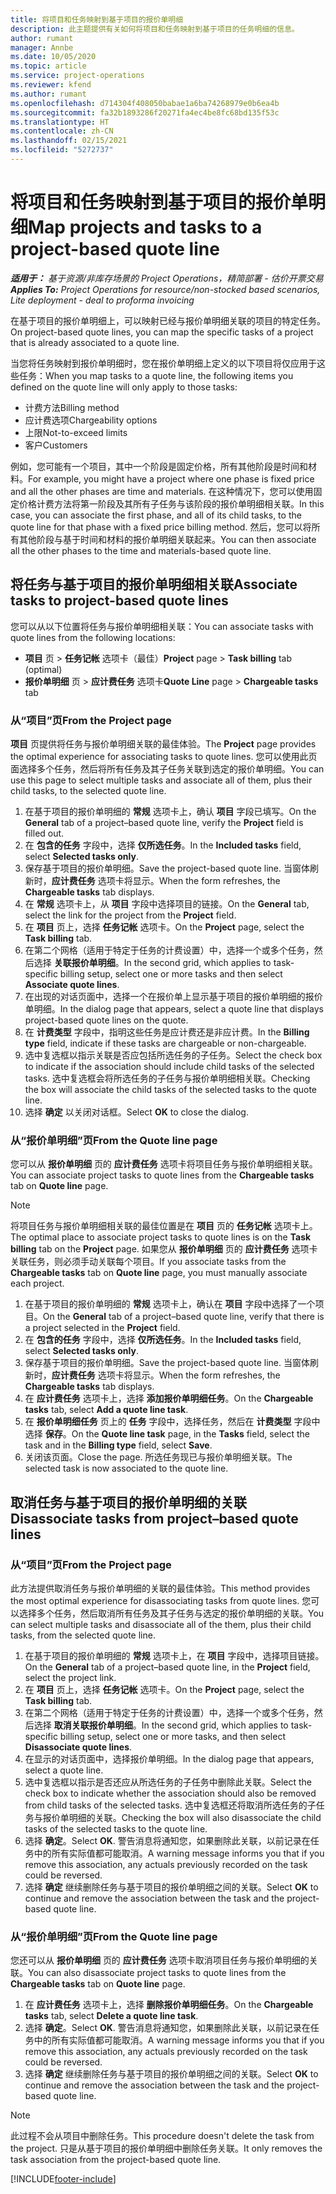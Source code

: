 ```yaml
---
title: 将项目和任务映射到基于项目的报价单明细
description: 此主题提供有关如何将项目和任务映射到基于项目的任务明细的信息。
author: rumant
manager: Annbe
ms.date: 10/05/2020
ms.topic: article
ms.service: project-operations
ms.reviewer: kfend
ms.author: rumant
ms.openlocfilehash: d714304f408050babae1a6ba74268979e0b6ea4b
ms.sourcegitcommit: fa32b1893286f20271fa4ec4be8fc68bd135f53c
ms.translationtype: HT
ms.contentlocale: zh-CN
ms.lasthandoff: 02/15/2021
ms.locfileid: "5272737"
---
```

# <a name="map-projects-and-tasks-to-a-project-based-quote-line"></a><span data-ttu-id="6d31c-103">将项目和任务映射到基于项目的报价单明细</span><span class="sxs-lookup"><span data-stu-id="6d31c-103">Map projects and tasks to a project-based quote line</span></span>

<span data-ttu-id="6d31c-104">_**适用于：** 基于资源/非库存场景的 Project Operations，精简部署 - 估价开票交易_</span><span class="sxs-lookup"><span data-stu-id="6d31c-104">_**Applies To:** Project Operations for resource/non-stocked based scenarios, Lite deployment - deal to proforma invoicing_</span></span>

<span data-ttu-id="6d31c-105">在基于项目的报价单明细上，可以映射已经与报价单明细关联的项目的特定任务。</span><span class="sxs-lookup"><span data-stu-id="6d31c-105">On project-based quote lines, you can map the specific tasks of a project that is already associated to a quote line.</span></span>

<span data-ttu-id="6d31c-106">当您将任务映射到报价单明细时，您在报价单明细上定义的以下项目将仅应用于这些任务：</span><span class="sxs-lookup"><span data-stu-id="6d31c-106">When you map tasks to a quote line, the following items you defined on the quote line will only apply to those tasks:</span></span>

- <span data-ttu-id="6d31c-107">计费方法</span><span class="sxs-lookup"><span data-stu-id="6d31c-107">Billing method</span></span>
- <span data-ttu-id="6d31c-108">应计费选项</span><span class="sxs-lookup"><span data-stu-id="6d31c-108">Chargeability options</span></span>
- <span data-ttu-id="6d31c-109">上限</span><span class="sxs-lookup"><span data-stu-id="6d31c-109">Not-to-exceed limits</span></span>
- <span data-ttu-id="6d31c-110">客户</span><span class="sxs-lookup"><span data-stu-id="6d31c-110">Customers</span></span>

<span data-ttu-id="6d31c-111">例如，您可能有一个项目，其中一个阶段是固定价格，所有其他阶段是时间和材料。</span><span class="sxs-lookup"><span data-stu-id="6d31c-111">For example, you might have a project where one phase is fixed price and all the other phases are time and materials.</span></span> <span data-ttu-id="6d31c-112">在这种情况下，您可以使用固定价格计费方法将第一阶段及其所有子任务与该阶段的报价单明细相关联。</span><span class="sxs-lookup"><span data-stu-id="6d31c-112">In this case, you can associate the first phase, and all of its child tasks, to the quote line for that phase with a fixed price billing method.</span></span> <span data-ttu-id="6d31c-113">然后，您可以将所有其他阶段与基于时间和材料的报价单明细关联起来。</span><span class="sxs-lookup"><span data-stu-id="6d31c-113">You can then associate all the other phases to the time and materials-based quote line.</span></span>

## <a name="associate-tasks-to-project-based-quote-lines"></a><span data-ttu-id="6d31c-114">将任务与基于项目的报价单明细相关联</span><span class="sxs-lookup"><span data-stu-id="6d31c-114">Associate tasks to project-based quote lines</span></span>

<span data-ttu-id="6d31c-115">您可以从以下位置将任务与报价单明细相关联：</span><span class="sxs-lookup"><span data-stu-id="6d31c-115">You can associate tasks with quote lines from the following locations:</span></span>

- <span data-ttu-id="6d31c-116">**项目** 页 > **任务记帐** 选项卡（最佳）</span><span class="sxs-lookup"><span data-stu-id="6d31c-116">**Project** page > **Task billing** tab (optimal)</span></span>
- <span data-ttu-id="6d31c-117">**报价单明细** 页 > **应计费任务** 选项卡</span><span class="sxs-lookup"><span data-stu-id="6d31c-117">**Quote Line** page > **Chargeable tasks** tab</span></span> 

### <a name="from-the-project-page"></a><span data-ttu-id="6d31c-118">从“项目”页</span><span class="sxs-lookup"><span data-stu-id="6d31c-118">From the Project page</span></span>

<span data-ttu-id="6d31c-119">**项目** 页提供将任务与报价单明细关联的最佳体验。</span><span class="sxs-lookup"><span data-stu-id="6d31c-119">The **Project** page provides the optimal experience for associating tasks to quote lines.</span></span> <span data-ttu-id="6d31c-120">您可以使用此页面选择多个任务，然后将所有任务及其子任务关联到选定的报价单明细。</span><span class="sxs-lookup"><span data-stu-id="6d31c-120">You can use this page to select multiple tasks and associate all of them, plus their child tasks, to the selected quote line.</span></span>

1. <span data-ttu-id="6d31c-121">在基于项目的报价单明细的 **常规** 选项卡上，确认 **项目** 字段已填写。</span><span class="sxs-lookup"><span data-stu-id="6d31c-121">On the **General** tab of a project–based quote line, verify the **Project** field is filled out.</span></span>
2. <span data-ttu-id="6d31c-122">在 **包含的任务** 字段中，选择 **仅所选任务**。</span><span class="sxs-lookup"><span data-stu-id="6d31c-122">In the **Included tasks** field, select **Selected tasks only**.</span></span>
3. <span data-ttu-id="6d31c-123">保存基于项目的报价单明细。</span><span class="sxs-lookup"><span data-stu-id="6d31c-123">Save the project-based quote line.</span></span> <span data-ttu-id="6d31c-124">当窗体刷新时，**应计费任务** 选项卡将显示。</span><span class="sxs-lookup"><span data-stu-id="6d31c-124">When the form refreshes, the **Chargeable tasks** tab displays.</span></span>
4. <span data-ttu-id="6d31c-125">在 **常规** 选项卡上，从 **项目** 字段中选择项目的链接。</span><span class="sxs-lookup"><span data-stu-id="6d31c-125">On the **General** tab, select the link for the project from the **Project** field.</span></span>
5. <span data-ttu-id="6d31c-126">在 **项目** 页上，选择 **任务记帐** 选项卡。</span><span class="sxs-lookup"><span data-stu-id="6d31c-126">On the **Project** page, select the **Task billing** tab.</span></span>
6. <span data-ttu-id="6d31c-127">在第二个网格（适用于特定于任务的计费设置）中，选择一个或多个任务，然后选择 **关联报价单明细**。</span><span class="sxs-lookup"><span data-stu-id="6d31c-127">In the second grid, which applies to task-specific billing setup, select one or more tasks and then select **Associate quote lines**.</span></span>
7. <span data-ttu-id="6d31c-128">在出现的对话页面中，选择一个在报价单上显示基于项目的报价单明细的报价单明细。</span><span class="sxs-lookup"><span data-stu-id="6d31c-128">In the dialog page that appears, select a quote line that displays project-based quote lines on the quote.</span></span>
8. <span data-ttu-id="6d31c-129">在 **计费类型** 字段中，指明这些任务是应计费还是非应计费。</span><span class="sxs-lookup"><span data-stu-id="6d31c-129">In the **Billing type** field, indicate if these tasks are chargeable or non-chargeable.</span></span>
9. <span data-ttu-id="6d31c-130">选中复选框以指示关联是否应包括所选任务的子任务。</span><span class="sxs-lookup"><span data-stu-id="6d31c-130">Select the check box to indicate if the association should include child tasks of the selected tasks.</span></span> <span data-ttu-id="6d31c-131">选中复选框会将所选任务的子任务与报价单明细相关联。</span><span class="sxs-lookup"><span data-stu-id="6d31c-131">Checking the box will associate the child tasks of the selected tasks to the quote line.</span></span>
10. <span data-ttu-id="6d31c-132">选择 **确定** 以关闭对话框。</span><span class="sxs-lookup"><span data-stu-id="6d31c-132">Select **OK** to close the dialog.</span></span>

### <a name="from-the-quote-line-page"></a><span data-ttu-id="6d31c-133">从“报价单明细”页</span><span class="sxs-lookup"><span data-stu-id="6d31c-133">From the Quote line page</span></span>

<span data-ttu-id="6d31c-134">您可以从 **报价单明细** 页的 **应计费任务** 选项卡将项目任务与报价单明细相关联。</span><span class="sxs-lookup"><span data-stu-id="6d31c-134">You can associate project tasks to quote lines from the **Chargeable tasks** tab on **Quote line** page.</span></span>

>[!NOTE]
><span data-ttu-id="6d31c-135">将项目任务与报价单明细相关联的最佳位置是在 **项目** 页的 **任务记帐** 选项卡上。</span><span class="sxs-lookup"><span data-stu-id="6d31c-135">The optimal place to associate project tasks to quote lines is on the **Task billing** tab on the **Project** page.</span></span> <span data-ttu-id="6d31c-136">如果您从 **报价单明细** 页的 **应计费任务** 选项卡关联任务，则必须手动关联每个项目。</span><span class="sxs-lookup"><span data-stu-id="6d31c-136">If you associate tasks from the **Chargeable tasks** tab on **Quote line** page, you must manually associate each project.</span></span>

1. <span data-ttu-id="6d31c-137">在基于项目的报价单明细的 **常规** 选项卡上，确认在 **项目** 字段中选择了一个项目。</span><span class="sxs-lookup"><span data-stu-id="6d31c-137">On the **General** tab of a project–based quote line, verify that there is a project selected in the **Project** field.</span></span>
2. <span data-ttu-id="6d31c-138">在 **包含的任务** 字段中，选择 **仅所选任务**。</span><span class="sxs-lookup"><span data-stu-id="6d31c-138">In the **Included tasks** field, select **Selected tasks only**.</span></span>
3. <span data-ttu-id="6d31c-139">保存基于项目的报价单明细。</span><span class="sxs-lookup"><span data-stu-id="6d31c-139">Save the project-based quote line.</span></span> <span data-ttu-id="6d31c-140">当窗体刷新时，**应计费任务** 选项卡将显示。</span><span class="sxs-lookup"><span data-stu-id="6d31c-140">When the form refreshes, the **Chargeable tasks** tab displays.</span></span>
4. <span data-ttu-id="6d31c-141">在 **应计费任务** 选项卡上，选择 **添加报价单明细任务**。</span><span class="sxs-lookup"><span data-stu-id="6d31c-141">On the **Chargeable tasks** tab, select **Add a quote line task**.</span></span>
5. <span data-ttu-id="6d31c-142">在 **报价单明细任务** 页上的 **任务** 字段中，选择任务，然后在 **计费类型** 字段中选择 **保存**。</span><span class="sxs-lookup"><span data-stu-id="6d31c-142">On the **Quote line task** page, in the **Tasks** field, select the task and in the **Billing type** field, select **Save**.</span></span> 
6. <span data-ttu-id="6d31c-143">关闭该页面。</span><span class="sxs-lookup"><span data-stu-id="6d31c-143">Close the page.</span></span> <span data-ttu-id="6d31c-144">所选任务现已与报价单明细关联。</span><span class="sxs-lookup"><span data-stu-id="6d31c-144">The selected task is now associated to the quote line.</span></span>

## <a name="disassociate-tasks-from-projectbased-quote-lines"></a><span data-ttu-id="6d31c-145">取消任务与基于项目的报价单明细的关联</span><span class="sxs-lookup"><span data-stu-id="6d31c-145">Disassociate tasks from project–based quote lines</span></span>

### <a name="from-the-project-page"></a><span data-ttu-id="6d31c-146">从“项目”页</span><span class="sxs-lookup"><span data-stu-id="6d31c-146">From the Project page</span></span>

<span data-ttu-id="6d31c-147">此方法提供取消任务与报价单明细的关联的最佳体验。</span><span class="sxs-lookup"><span data-stu-id="6d31c-147">This method provides the most optimal experience for disassociating tasks from quote lines.</span></span> <span data-ttu-id="6d31c-148">您可以选择多个任务，然后取消所有任务及其子任务与选定的报价单明细的关联。</span><span class="sxs-lookup"><span data-stu-id="6d31c-148">You can select multiple tasks and disassociate all of the them, plus their child tasks, from the selected quote line.</span></span>

1. <span data-ttu-id="6d31c-149">在基于项目的报价单明细的 **常规** 选项卡上，在 **项目** 字段中，选择项目链接。</span><span class="sxs-lookup"><span data-stu-id="6d31c-149">On the **General** tab of a project–based quote line, in the **Project** field, select the project link.</span></span>
2. <span data-ttu-id="6d31c-150">在 **项目** 页上，选择 **任务记帐** 选项卡。</span><span class="sxs-lookup"><span data-stu-id="6d31c-150">On the **Project** page, select the **Task billing** tab.</span></span>
3. <span data-ttu-id="6d31c-151">在第二个网格（适用于特定于任务的计费设置）中，选择一个或多个任务，然后选择 **取消关联报价单明细**。</span><span class="sxs-lookup"><span data-stu-id="6d31c-151">In the second grid, which applies to task-specific billing setup, select one or more tasks, and then select **Disassociate quote lines**.</span></span>
4. <span data-ttu-id="6d31c-152">在显示的对话页面中，选择报价单明细。</span><span class="sxs-lookup"><span data-stu-id="6d31c-152">In the dialog page that appears, select a quote line.</span></span>
5. <span data-ttu-id="6d31c-153">选中复选框以指示是否还应从所选任务的子任务中删除此关联。</span><span class="sxs-lookup"><span data-stu-id="6d31c-153">Select the check box to indicate whether the association should also be removed from child tasks of the selected tasks.</span></span> <span data-ttu-id="6d31c-154">选中复选框还将取消所选任务的子任务与报价单明细的关联。</span><span class="sxs-lookup"><span data-stu-id="6d31c-154">Checking the box will also disassociate the child tasks of the selected tasks to the quote line.</span></span>
6. <span data-ttu-id="6d31c-155">选择 **确定**。</span><span class="sxs-lookup"><span data-stu-id="6d31c-155">Select **OK**.</span></span> <span data-ttu-id="6d31c-156">警告消息将通知您，如果删除此关联，以前记录在任务中的所有实际值都可能取消。</span><span class="sxs-lookup"><span data-stu-id="6d31c-156">A warning message informs you that if you remove this association, any actuals previously recorded on the task could be reversed.</span></span> 
7. <span data-ttu-id="6d31c-157">选择 **确定** 继续删除任务与基于项目的报价单明细之间的关联。</span><span class="sxs-lookup"><span data-stu-id="6d31c-157">Select **OK** to continue and remove the association between the task and the project-based quote line.</span></span>

### <a name="from-the-quote-line-page"></a><span data-ttu-id="6d31c-158">从“报价单明细”页</span><span class="sxs-lookup"><span data-stu-id="6d31c-158">From the Quote line page</span></span>

<span data-ttu-id="6d31c-159">您还可以从 **报价单明细** 页的 **应计费任务** 选项卡取消项目任务与报价单明细的关联。</span><span class="sxs-lookup"><span data-stu-id="6d31c-159">You can also disassociate project tasks to quote lines from the **Chargeable tasks** tab on **Quote line** page.</span></span>

1. <span data-ttu-id="6d31c-160">在 **应计费任务** 选项卡上，选择 **删除报价单明细任务**。</span><span class="sxs-lookup"><span data-stu-id="6d31c-160">On the **Chargeable tasks** tab, select **Delete a quote line task**.</span></span>
2. <span data-ttu-id="6d31c-161">选择 **确定**。</span><span class="sxs-lookup"><span data-stu-id="6d31c-161">Select **OK**.</span></span> <span data-ttu-id="6d31c-162">警告消息将通知您，如果删除此关联，以前记录在任务中的所有实际值都可能取消。</span><span class="sxs-lookup"><span data-stu-id="6d31c-162">A warning message informs you that if you remove this association, any actuals previously recorded on the task could be reversed.</span></span> 
3. <span data-ttu-id="6d31c-163">选择 **确定** 继续删除任务与基于项目的报价单明细之间的关联。</span><span class="sxs-lookup"><span data-stu-id="6d31c-163">Select **OK** to continue and remove the association between the task and the project-based quote line.</span></span>

>[!NOTE]
> <span data-ttu-id="6d31c-164">此过程不会从项目中删除任务。</span><span class="sxs-lookup"><span data-stu-id="6d31c-164">This procedure doesn't delete the task from the project.</span></span> <span data-ttu-id="6d31c-165">只是从基于项目的报价单明细中删除任务关联。</span><span class="sxs-lookup"><span data-stu-id="6d31c-165">It only removes the task association from the project-based quote line.</span></span>


[!INCLUDE[footer-include](../../includes/footer-banner.md)]